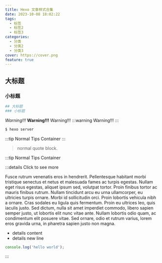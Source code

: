 ```yaml
---
title: Hexo 文章样式合集
date: 2023-10-08 18:02:22
tags:
  - 标签
  - 标签2
  - 标签3
categories:
  - 分类
  - 分类2
  - 分类3
cover: https://cover.png
feature: true
---
```

## 大标题
### 小标题
``` bash
## 大标题
### 小标题
```
*Warning!!!*
**Warning!!!**
Warning!!!
:::warning
Warning!!!
:::

``` bash
$ hexo server
```
:::tip
Normal Tips Container
:::
> normal quote block.

:::tip
Normal Tips Container


:::details Click to see more

Fusce rutrum venenatis eros in hendrerit. Pellentesque habitant morbi tristique senectus et netus et malesuada fames ac turpis egestas. Nullam eget risus egestas, aliquet ipsum sed, volutpat tortor. Proin finibus tortor ac mauris finibus rutrum. Nullam tincidunt arcu eu urna ullamcorper, eu ultricies turpis ornare. Morbi id sollicitudin orci. Proin lobortis vehicula nibh a ornare. Cras sodales eu ligula quis fermentum. Proin eu ultrices leo, quis iaculis justo. Sed dictum, nulla sit amet imperdiet commodo, libero sapien semper justo, ut lobortis elit nunc vitae ante. Nullam lobortis odio quam, ac condimentum elit posuere vitae. Sed ornare, odio et rutrum varius, lorem eros gravida urna, in pharetra sapien justo non magna.

- details content
- details new line

```javascript
console.log('hello world');
```

:::
